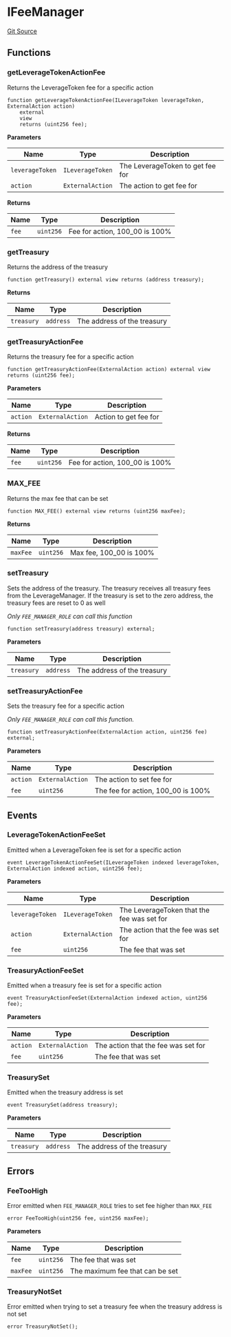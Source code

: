 # IFeeManager
[Git Source](https://github.com/seamless-protocol/ilm-v2/blob/e940fa5a38a4ecdb2ab814caac34ad52528360be/src/interfaces/IFeeManager.sol)


## Functions
### getLeverageTokenActionFee

Returns the LeverageToken fee for a specific action


```solidity
function getLeverageTokenActionFee(ILeverageToken leverageToken, ExternalAction action)
    external
    view
    returns (uint256 fee);
```
**Parameters**

|Name|Type|Description|
|----|----|-----------|
|`leverageToken`|`ILeverageToken`|The LeverageToken to get fee for|
|`action`|`ExternalAction`|The action to get fee for|

**Returns**

|Name|Type|Description|
|----|----|-----------|
|`fee`|`uint256`|Fee for action, 100_00 is 100%|


### getTreasury

Returns the address of the treasury


```solidity
function getTreasury() external view returns (address treasury);
```
**Returns**

|Name|Type|Description|
|----|----|-----------|
|`treasury`|`address`|The address of the treasury|


### getTreasuryActionFee

Returns the treasury fee for a specific action


```solidity
function getTreasuryActionFee(ExternalAction action) external view returns (uint256 fee);
```
**Parameters**

|Name|Type|Description|
|----|----|-----------|
|`action`|`ExternalAction`|Action to get fee for|

**Returns**

|Name|Type|Description|
|----|----|-----------|
|`fee`|`uint256`|Fee for action, 100_00 is 100%|


### MAX_FEE

Returns the max fee that can be set


```solidity
function MAX_FEE() external view returns (uint256 maxFee);
```
**Returns**

|Name|Type|Description|
|----|----|-----------|
|`maxFee`|`uint256`|Max fee, 100_00 is 100%|


### setTreasury

Sets the address of the treasury. The treasury receives all treasury fees from the LeverageManager. If the
treasury is set to the zero address, the treasury fees are reset to 0 as well

*Only `FEE_MANAGER_ROLE` can call this function*


```solidity
function setTreasury(address treasury) external;
```
**Parameters**

|Name|Type|Description|
|----|----|-----------|
|`treasury`|`address`|The address of the treasury|


### setTreasuryActionFee

Sets the treasury fee for a specific action

*Only `FEE_MANAGER_ROLE` can call this function.*


```solidity
function setTreasuryActionFee(ExternalAction action, uint256 fee) external;
```
**Parameters**

|Name|Type|Description|
|----|----|-----------|
|`action`|`ExternalAction`|The action to set fee for|
|`fee`|`uint256`|The fee for action, 100_00 is 100%|


## Events
### LeverageTokenActionFeeSet
Emitted when a LeverageToken fee is set for a specific action


```solidity
event LeverageTokenActionFeeSet(ILeverageToken indexed leverageToken, ExternalAction indexed action, uint256 fee);
```

**Parameters**

|Name|Type|Description|
|----|----|-----------|
|`leverageToken`|`ILeverageToken`|The LeverageToken that the fee was set for|
|`action`|`ExternalAction`|The action that the fee was set for|
|`fee`|`uint256`|The fee that was set|

### TreasuryActionFeeSet
Emitted when a treasury fee is set for a specific action


```solidity
event TreasuryActionFeeSet(ExternalAction indexed action, uint256 fee);
```

**Parameters**

|Name|Type|Description|
|----|----|-----------|
|`action`|`ExternalAction`|The action that the fee was set for|
|`fee`|`uint256`|The fee that was set|

### TreasurySet
Emitted when the treasury address is set


```solidity
event TreasurySet(address treasury);
```

**Parameters**

|Name|Type|Description|
|----|----|-----------|
|`treasury`|`address`|The address of the treasury|

## Errors
### FeeTooHigh
Error emitted when `FEE_MANAGER_ROLE` tries to set fee higher than `MAX_FEE`


```solidity
error FeeTooHigh(uint256 fee, uint256 maxFee);
```

**Parameters**

|Name|Type|Description|
|----|----|-----------|
|`fee`|`uint256`|The fee that was set|
|`maxFee`|`uint256`|The maximum fee that can be set|

### TreasuryNotSet
Error emitted when trying to set a treasury fee when the treasury address is not set


```solidity
error TreasuryNotSet();
```

